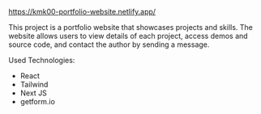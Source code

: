 https://kmk00-portfolio-website.netlify.app/

This project is a portfolio website that showcases projects and skills. The website allows users to view details of each project, access demos and source code, and contact the author by sending a message.

Used Technologies:
  - React
  - Tailwind
  - Next JS
  - getform.io
